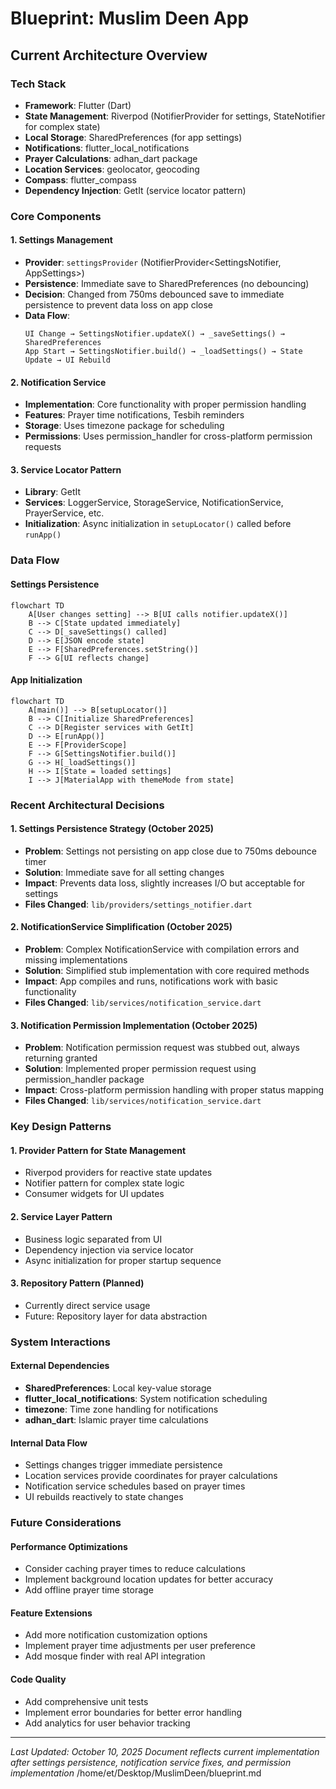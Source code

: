 # Blueprint: Muslim Deen App

## Current Architecture Overview

### Tech Stack
- **Framework**: Flutter (Dart)
- **State Management**: Riverpod (NotifierProvider for settings, StateNotifier for complex state)
- **Local Storage**: SharedPreferences (for app settings)
- **Notifications**: flutter_local_notifications
- **Prayer Calculations**: adhan_dart package
- **Location Services**: geolocator, geocoding
- **Compass**: flutter_compass
- **Dependency Injection**: GetIt (service locator pattern)

### Core Components

#### 1. Settings Management
- **Provider**: `settingsProvider` (NotifierProvider<SettingsNotifier, AppSettings>)
- **Persistence**: Immediate save to SharedPreferences (no debouncing)
- **Decision**: Changed from 750ms debounced save to immediate persistence to prevent data loss on app close
- **Data Flow**:
  ```
  UI Change → SettingsNotifier.updateX() → _saveSettings() → SharedPreferences
  App Start → SettingsNotifier.build() → _loadSettings() → State Update → UI Rebuild
  ```

#### 2. Notification Service
- **Implementation**: Core functionality with proper permission handling
- **Features**: Prayer time notifications, Tesbih reminders
- **Storage**: Uses timezone package for scheduling
- **Permissions**: Uses permission_handler for cross-platform permission requests

#### 3. Service Locator Pattern
- **Library**: GetIt
- **Services**: LoggerService, StorageService, NotificationService, PrayerService, etc.
- **Initialization**: Async initialization in `setupLocator()` called before `runApp()`

### Data Flow

#### Settings Persistence
```mermaid
flowchart TD
    A[User changes setting] --> B[UI calls notifier.updateX()]
    B --> C[State updated immediately]
    C --> D[_saveSettings() called]
    D --> E[JSON encode state]
    E --> F[SharedPreferences.setString()]
    F --> G[UI reflects change]
```

#### App Initialization
```mermaid
flowchart TD
    A[main()] --> B[setupLocator()]
    B --> C[Initialize SharedPreferences]
    C --> D[Register services with GetIt]
    D --> E[runApp()]
    E --> F[ProviderScope]
    F --> G[SettingsNotifier.build()]
    G --> H[_loadSettings()]
    H --> I[State = loaded settings]
    I --> J[MaterialApp with themeMode from state]
```

### Recent Architectural Decisions

#### 1. Settings Persistence Strategy (October 2025)
- **Problem**: Settings not persisting on app close due to 750ms debounce timer
- **Solution**: Immediate save for all setting changes
- **Impact**: Prevents data loss, slightly increases I/O but acceptable for settings
- **Files Changed**: `lib/providers/settings_notifier.dart`

#### 2. NotificationService Simplification (October 2025)
- **Problem**: Complex NotificationService with compilation errors and missing implementations
- **Solution**: Simplified stub implementation with core required methods
- **Impact**: App compiles and runs, notifications work with basic functionality
- **Files Changed**: `lib/services/notification_service.dart`

#### 3. Notification Permission Implementation (October 2025)
- **Problem**: Notification permission request was stubbed out, always returning granted
- **Solution**: Implemented proper permission request using permission_handler package
- **Impact**: Cross-platform permission handling with proper status mapping
- **Files Changed**: `lib/services/notification_service.dart`

### Key Design Patterns

#### 1. Provider Pattern for State Management
- Riverpod providers for reactive state updates
- Notifier pattern for complex state logic
- Consumer widgets for UI updates

#### 2. Service Layer Pattern
- Business logic separated from UI
- Dependency injection via service locator
- Async initialization for proper startup sequence

#### 3. Repository Pattern (Planned)
- Currently direct service usage
- Future: Repository layer for data abstraction

### System Interactions

#### External Dependencies
- **SharedPreferences**: Local key-value storage
- **flutter_local_notifications**: System notification scheduling
- **timezone**: Time zone handling for notifications
- **adhan_dart**: Islamic prayer time calculations

#### Internal Data Flow
- Settings changes trigger immediate persistence
- Location services provide coordinates for prayer calculations
- Notification service schedules based on prayer times
- UI rebuilds reactively to state changes

### Future Considerations

#### Performance Optimizations
- Consider caching prayer times to reduce calculations
- Implement background location updates for better accuracy
- Add offline prayer time storage

#### Feature Extensions
- Add more notification customization options
- Implement prayer time adjustments per user preference
- Add mosque finder with real API integration

#### Code Quality
- Add comprehensive unit tests
- Implement error boundaries for better error handling
- Add analytics for user behavior tracking

---

*Last Updated: October 10, 2025*
*Document reflects current implementation after settings persistence, notification service fixes, and permission implementation*</content>
<parameter name="filePath">/home/et/Desktop/MuslimDeen/blueprint.md